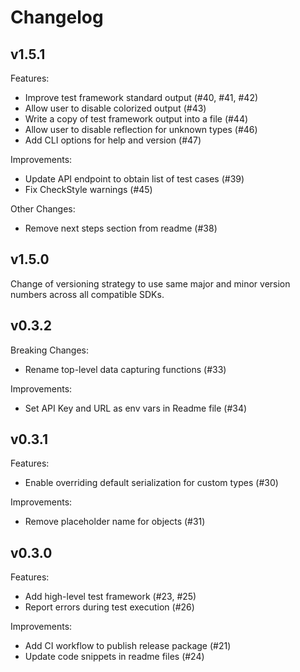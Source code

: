 # Changelog

## v1.5.1

Features:

- Improve test framework standard output (#40, #41, #42)
- Allow user to disable colorized output (#43)
- Write a copy of test framework output into a file (#44)
- Allow user to disable reflection for unknown types (#46)
- Add CLI options for help and version (#47)

Improvements:

- Update API endpoint to obtain list of test cases (#39)
- Fix CheckStyle warnings (#45)

Other Changes:

- Remove next steps section from readme (#38)

## v1.5.0

Change of versioning strategy to use same major and minor version numbers across
all compatible SDKs.

## v0.3.2

Breaking Changes:

- Rename top-level data capturing functions (#33)

Improvements:

- Set API Key and URL as env vars in Readme file (#34)

## v0.3.1

Features:

- Enable overriding default serialization for custom types (#30)

Improvements:

- Remove placeholder name for objects (#31)

## v0.3.0

Features:

- Add high-level test framework (#23, #25)
- Report errors during test execution (#26)

Improvements:

- Add CI workflow to publish release package (#21)
- Update code snippets in readme files (#24)
